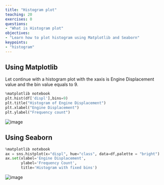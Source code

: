 ```yaml
---
title: "Histogram plot"
teaching: 20
exercises: 0
questions:
- "What is Histogram plot"
objectives:
- "Learn how to plot histogram using Matplotlib and Seaborn"
keypoints:
- "histogram"
---
```


## Using Matplotlib

Let continue with a histogram plot with the xaxis is Engine Displacement value and the bin value equals to 9.
```python
%matplotlib notebook
plt.hist(df['displ'],bins=9)
plt.title("Histogram of Engine Displacement")
plt.xlabel("Engine Displacement")
plt.ylabel("Frequency count")
```

![image](https://user-images.githubusercontent.com/43855029/145872868-bed4cb4a-4666-45d4-90bb-055bdd8edd07.png)

## Using Seaborn

```python
%matplotlib notebook
ax = sns.histplot(x="displ", hue="class", data=df,palette = "bright")
ax.set(xlabel='Engine Displacement',
       ylabel='Frequency Count',
       title='Histogram with fixed bins')
```

![image](https://user-images.githubusercontent.com/43855029/145874422-2b602d16-057b-4a20-9f5b-76e30ae775b0.png)


